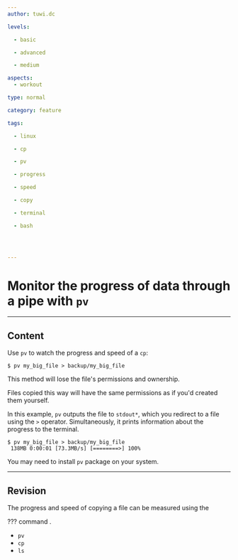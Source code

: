 ```yaml
---
author: tuwi.dc

levels:

  - basic

  - advanced

  - medium

aspects:
  - workout

type: normal

category: feature

tags:

  - linux

  - cp

  - pv

  - progress

  - speed

  - copy

  - terminal

  - bash




---
```


# Monitor the progress of data through a pipe with `pv`

---
## Content

Use `pv` to watch the progress and speed of a `cp`:
```
$ pv my_big_file > backup/my_big_file
```
This method will lose the file's permissions and ownership. 

Files copied this way will have the same permissions as if you'd created them yourself.

In this example, `pv` outputs the file to `stdout*`, which you redirect to a file using the `>` operator. Simultaneously, it prints information about the progress to the terminal.

```
$ pv my_big_file > backup/my_big_file
 138MB 0:00:01 [73.3MB/s] [========>] 100% 
```
You may need to install `pv` package on your system.

---
## Revision

The progress and speed of copying a file can be measured using the 

??? command .


* `pv`
* `cp`
* `ls`

 
